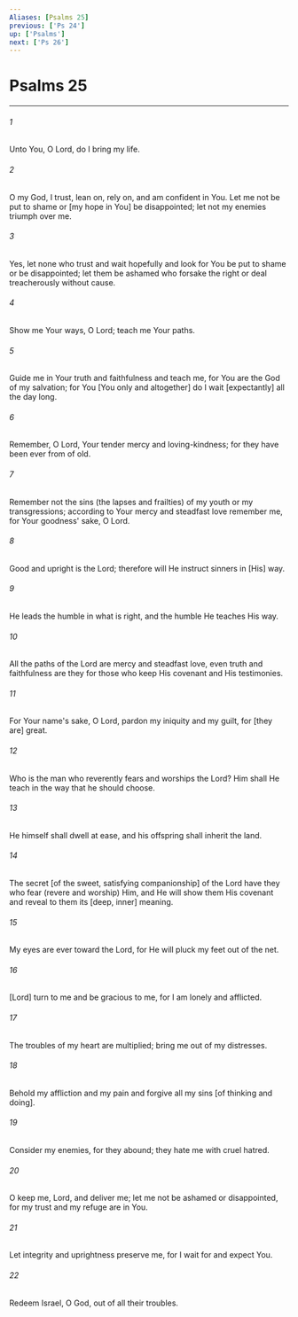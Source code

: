 ```yaml
---
Aliases: [Psalms 25]
previous: ['Ps 24']
up: ['Psalms']
next: ['Ps 26']
---
```

# Psalms 25

***














###### 1 






Unto You, O Lord, do I bring my life. 













###### 2 






O my God, I trust, lean on, rely on, and am confident in You. Let me not be put to shame or [my hope in You] be disappointed; let not my enemies triumph over me. 













###### 3 






Yes, let none who trust and wait hopefully and look for You be put to shame or be disappointed; let them be ashamed who forsake the right or deal treacherously without cause. 













###### 4 






Show me Your ways, O Lord; teach me Your paths. 













###### 5 






Guide me in Your truth and faithfulness and teach me, for You are the God of my salvation; for You [You only and altogether] do I wait [expectantly] all the day long. 













###### 6 






Remember, O Lord, Your tender mercy and loving-kindness; for they have been ever from of old. 













###### 7 






Remember not the sins (the lapses and frailties) of my youth or my transgressions; according to Your mercy and steadfast love remember me, for Your goodness' sake, O Lord. 













###### 8 






Good and upright is the Lord; therefore will He instruct sinners in [His] way. 













###### 9 






He leads the humble in what is right, and the humble He teaches His way. 













###### 10 






All the paths of the Lord are mercy and steadfast love, even truth and faithfulness are they for those who keep His covenant and His testimonies. 













###### 11 






For Your name's sake, O Lord, pardon my iniquity and my guilt, for [they are] great. 













###### 12 






Who is the man who reverently fears and worships the Lord? Him shall He teach in the way that he should choose. 













###### 13 






He himself shall dwell at ease, and his offspring shall inherit the land. 













###### 14 






The secret [of the sweet, satisfying companionship] of the Lord have they who fear (revere and worship) Him, and He will show them His covenant and reveal to them its [deep, inner] meaning. 













###### 15 






My eyes are ever toward the Lord, for He will pluck my feet out of the net. 













###### 16 






[Lord] turn to me and be gracious to me, for I am lonely and afflicted. 













###### 17 






The troubles of my heart are multiplied; bring me out of my distresses. 













###### 18 






Behold my affliction and my pain and forgive all my sins [of thinking and doing]. 













###### 19 






Consider my enemies, for they abound; they hate me with cruel hatred. 













###### 20 






O keep me, Lord, and deliver me; let me not be ashamed or disappointed, for my trust and my refuge are in You. 













###### 21 






Let integrity and uprightness preserve me, for I wait for and expect You. 













###### 22 






Redeem Israel, O God, out of all their troubles.
